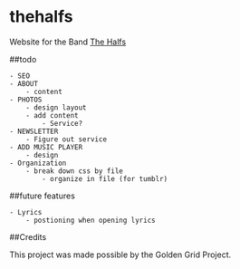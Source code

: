 thehalfs
========

Website for the Band [The Halfs](http://thehalfs.bandcamp.com)

##todo

    - SEO 
    - ABOUT 
        - content 
    - PHOTOS
        - design layout
        - add content
            - Service? 
    - NEWSLETTER 
        - Figure out service
    - ADD MUSIC PLAYER 
        - design
    - Organization 
        - break down css by file 
            - organize in file (for tumblr)

##future features

    - Lyrics 
        - postioning when opening lyrics


##Credits

This project was made possible by the Golden Grid Project. 